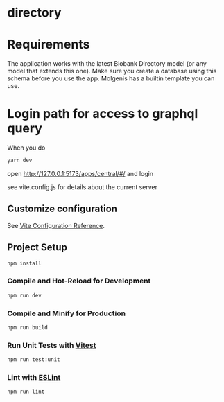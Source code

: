 # directory

# Requirements

The application works with the latest Biobank Directory model (or any model that extends this one).
Make sure you create a database using this schema before you use the app.
Molgenis has a builtin template you can use.

# Login path for access to graphql query

When you do

```sh
yarn dev
```

open http://127.0.0.1:5173/apps/central/#/ and login

see vite.config.js for details about the current server

## Customize configuration

See [Vite Configuration Reference](https://vitejs.dev/config/).

## Project Setup

```sh
npm install
```

### Compile and Hot-Reload for Development

```sh
npm run dev
```

### Compile and Minify for Production

```sh
npm run build
```

### Run Unit Tests with [Vitest](https://vitest.dev/)

```sh
npm run test:unit
```

### Lint with [ESLint](https://eslint.org/)

```sh
npm run lint
```
